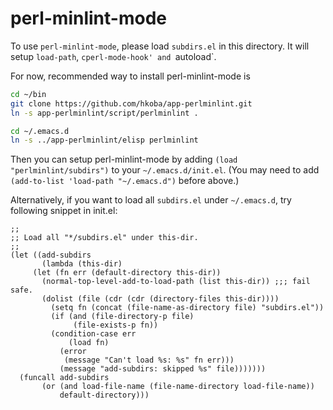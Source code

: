 perl-minlint-mode
====================

To use `perl-minlint-mode`, please load `subdirs.el` in this directory.
It will setup `load-path`, `cperl-mode-hook' and `autoload`.

For now, recommended way to install perl-minlint-mode is

```sh
cd ~/bin
git clone https://github.com/hkoba/app-perlminlint.git
ln -s app-perlminlint/script/perlminlint .

cd ~/.emacs.d
ln -s ../app-perlminlint/elisp perlminlint
```

Then you can setup perl-minlint-mode by adding `(load "perlminlint/subdirs")`
to your `~/.emacs.d/init.el`.
(You may need to add `(add-to-list 'load-path "~/.emacs.d")` before above.)

Alternatively, if you want to load all `subdirs.el` under `~/.emacs.d`,
try following snippet in init.el:

```elisp
;;
;; Load all "*/subdirs.el" under this-dir.
;;
(let ((add-subdirs
       (lambda (this-dir)
	 (let (fn err (default-directory this-dir))
	   (normal-top-level-add-to-load-path (list this-dir)) ;;; fail safe.
	   (dolist (file (cdr (cdr (directory-files this-dir))))
	     (setq fn (concat (file-name-as-directory file) "subdirs.el"))
	     (if (and (file-directory-p file)
		      (file-exists-p fn))
		 (condition-case err
		     (load fn)
		   (error
		    (message "Can't load %s: %s" fn err)))
	       (message "add-subdirs: skipped %s" file)))))))
  (funcall add-subdirs
	   (or (and load-file-name (file-name-directory load-file-name))
	       default-directory)))
```

